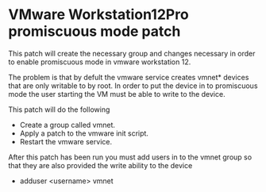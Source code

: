 VMware Workstation12Pro promiscuous mode patch
==============================================

This patch will create the necessary group and changes necessary
in order to enable promiscuous mode in vmware workstation 12.

The problem is that by defult the vmware service creates vmnet\*
devices that are only writable to by root. In order to put the 
device in to promiscuous mode the user starting the VM must be able
to write to the device. 

This patch will do the following
  - Create a group called vmnet.
  - Apply a patch to the vmware init script.
  - Restart the vmware service.

After this patch has been run you must add users in to the vmnet
group so that they are also provided the write ability to the device
  * adduser \<username\> vmnet
